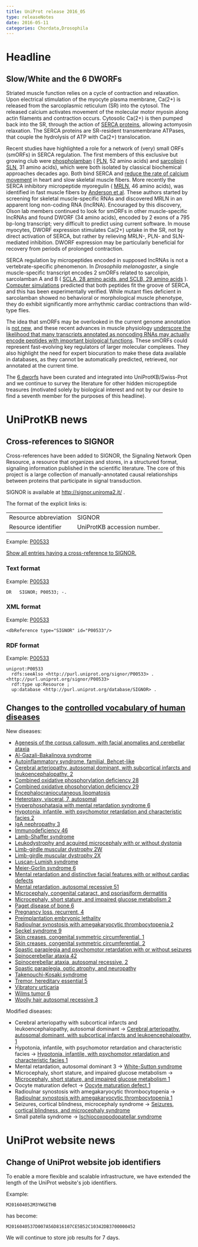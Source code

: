```yaml
---
title: UniProt release 2016_05
type: releaseNotes
date: 2016-05-11
categories: Chordata,Drosophila
---
```


# Headline

## Slow/White and the 6 DWORFs

Striated muscle function relies on a cycle of contraction and relaxation. Upon electrical stimulation of the myocyte plasma membrane, Ca(2+) is released from the sarcoplasmic reticulum (SR) into the cytosol. The released calcium activates movement of the molecular motor myosin along actin filaments and contraction occurs. Cytosolic Ca(2+) is then pumped back into the SR, through the action of [SERCA proteins](https://www.uniprot.org/uniprotkb?query=gene:ATP2A+and+reviewed:true), allowing actomyosin relaxation. The SERCA proteins are SR-resident transmembrane ATPases, that couple the hydrolysis of ATP with Ca(2+) translocation.

Recent studies have highlighted a role for a network of (very) small ORFs (smORFs) in SERCA regulation. The first members of this exclusive but growing club were [phospholamban](http://www.ncbi.nlm.nih.gov/pubmed/235523) ( [PLN](https://www.uniprot.org/uniprotkb?query=gene:pln+and+reviewed:true), 52 amino acids) and [sarcolipin](http://www.ncbi.nlm.nih.gov/pubmed/1416990,9367679) ( [SLN](https://www.uniprot.org/uniprotkb?query=gene:sln+and+taxonomy:mammalia+and+reviewed:true), 31 amino acids), which were both isolated by classical biochemical approaches decades ago. Both bind SERCA and [reduce the rate of calcium movement](http://www.ncbi.nlm.nih.gov/pubmed/23455424,23996003) in heart and slow skeletal muscle fibers. More recently the SERCA inhibitory micropeptide myoregulin ( [MRLN](https://www.uniprot.org/uniprotkb?query=gene:mrln+and+taxonomy:mammalia+and+reviewed:true), 46 amino acids), was identified in fast muscle fibers by [Anderson et al](http://www.ncbi.nlm.nih.gov/pubmed/25640239). These authors started by screening for skeletal muscle-specific RNAs and discovered MRLN in an apparent long non-coding RNA (lncRNA). Encouraged by this discovery, Olson lab members continued to look for smORFs in other muscle-specific lncRNAs and found DWORF (34 amino acids), encoded by 2 exons of a 795 bp-long transcript; very difficult to predict using current software. In mouse myocytes, DWORF expression stimulates Ca(2+) uptake in the SR, not by direct activation of SERCA, but rather by relieving MRLN-, PLN- and SLN-mediated inhibition. DWORF expression may be particularly beneficial for recovery from periods of prolonged contraction.

SERCA regulation by micropeptides encoded in supposed lncRNAs is not a vertebrate-specific phenomenon. In _Drosophila melanogaster_, a single muscle-specific transcript encodes 2 smORFs related to sarcolipin, sarcolamban A and B ( [SCLA, 28 amino acids, and SCLB, 29 amino acids](https://www.uniprot.org/uniprotkb?query=name:sarcolamban+and+reviewed:true) ). [Computer simulations](http://www.ncbi.nlm.nih.gov/pubmed/23970561) predicted that both peptides fit the groove of SERCA, and this has been experimentally verified. While mutant flies deficient in sarcolamban showed no behavioral or morphological muscle phenotype, they do exhibit significantly more arrhythmic cardiac contractions than wild-type flies.

The idea that smORFs may be overlooked in the current genome annotation is [not new](https://www.uniprot.org/help/2014/10/01/release), and these recent advances in muscle physiology [underscore the likelihood that many transcripts annotated as noncoding RNAs may actually encode peptides with important biological functions](http://www.ncbi.nlm.nih.gov/pubmed/26816378). These smORFs could represent fast-evolving key regulators of larger molecular complexes. They also highlight the need for expert biocuration to make these data available in databases, as they cannot be automatically predicted, retrieved, nor annotated at the current time.

The [6 dworfs](https://www.uniprot.org/uniprotkb?query=accession:P0DN84+or+accession:P0DN83+or+accession:P0DMT0+or+accession:Q9CV60+or+accession:P26678+or+accession:P61014+or+accession:P61016+or+accession:A4IFH6+or+accession:P61012+or+accession:P61015+or+accession:P61013+or+accession:P26677+or+accession:O00631+or+accession:Q9CQD6+or+accession:Q6SLE7+or+accession:P42532+or+accession:C0HJH4+or+accession:C0HJH3) have been curated and integrated into UniProtKB/Swiss-Prot and we continue to survey the literature for other hidden micropeptide treasures (motivated solely by biological interest and not by our desire to find a seventh member for the purposes of this headline).

# UniProtKB news

## Cross-references to SIGNOR

Cross-references have been added to SIGNOR, the Signaling Network Open Resource, a resource that organizes and stores, in a structured format, signaling information published in the scientific literature. The core of this project is a large collection of manually-annotated causal relationships between proteins that participate in signal transduction.

SIGNOR is available at <http://signor.uniroma2.it/> .

The format of the explicit links is:

|                       |                             |
| :-------------------- | :-------------------------- |
| Resource abbreviation | SIGNOR                      |
| Resource identifier   | UniProtKB accession number. |

Example: [P00533](https://www.uniprot.org/uniprotkb/P00533)

[Show all entries having a cross-reference to SIGNOR.](https://www.uniprot.org/uniprotkb?query=database%3Asignor)

### Text format

Example: [P00533](https://rest.uniprot.org/uniprotkb/P00533.txt)

    DR   SIGNOR; P00533; -.

### XML format

Example: [P00533](https://rest.uniprot.org/uniprotkb/P00533.xml)

    <dbReference type="SIGNOR" id="P00533"/>

### RDF format

Example: [P00533](https://www.uniprot.org/uniprotkb/P00533.ttl)

    uniprot:P00533
      rdfs:seeAlso <http://purl.uniprot.org/signor/P00533> .
    <http://purl.uniprot.org/signor/P00533>
      rdf:type up:Resource ;
      up:database <http://purl.uniprot.org/database/SIGNOR> .

## Changes to the [controlled vocabulary of human diseases](https://ftp.uniprot.org/pub/databases/uniprot/current_release/knowledgebase/complete/docs/humdisease)

New diseases:

- [Agenesis of the corpus callosum, with facial anomalies and cerebellar ataxia](https://www.uniprot.org/diseases/DI-04654)
- [Al-Gazali-Bakalinova syndrome](https://www.uniprot.org/diseases/DI-04658)
- [Autoinflammatory syndrome, familial, Behcet-like](https://www.uniprot.org/diseases/DI-04635)
- [Cerebral arteriopathy, autosomal dominant, with subcortical infarcts and leukoencephalopathy, 2](https://www.uniprot.org/diseases/DI-04641)
- [Combined oxidative phosphorylation deficiency 28](https://www.uniprot.org/diseases/DI-04643)
- [Combined oxidative phosphorylation deficiency 29](https://www.uniprot.org/diseases/DI-04649)
- [Encephalocraniocutaneous lipomatosis](https://www.uniprot.org/diseases/DI-04665)
- [Heterotaxy, visceral, 7, autosomal](https://www.uniprot.org/diseases/DI-04636)
- [Hyperphosphatasia with mental retardation syndrome 6](https://www.uniprot.org/diseases/DI-04648)
- [Hypotonia, infantile, with psychomotor retardation and characteristic facies 2](https://www.uniprot.org/diseases/DI-04645)
- [IgA nephropathy 3](https://www.uniprot.org/diseases/DI-04653)
- [Immunodeficiency 46](https://www.uniprot.org/diseases/DI-04634)
- [Lamb-Shaffer syndrome](https://www.uniprot.org/diseases/DI-04646)
- [Leukodystrophy and acquired microcephaly with or without dystonia](https://www.uniprot.org/diseases/DI-04639)
- [Limb-girdle muscular dystrophy 2W](https://www.uniprot.org/diseases/DI-04660)
- [Limb-girdle muscular dystrophy 2X](https://www.uniprot.org/diseases/DI-04650)
- [Luscan-Lumish syndrome](https://www.uniprot.org/diseases/DI-04661)
- [Meier-Gorlin syndrome 6](https://www.uniprot.org/diseases/DI-04664)
- [Mental retardation and distinctive facial features with or without cardiac defects](https://www.uniprot.org/diseases/DI-04642)
- [Mental retardation, autosomal recessive 51](https://www.uniprot.org/diseases/DI-04633)
- [Microcephaly, congenital cataract, and psoriasiform dermatitis](https://www.uniprot.org/diseases/DI-04663)
- [Microcephaly, short stature, and impaired glucose metabolism 2](https://www.uniprot.org/diseases/DI-04652)
- [Paget disease of bone 6](https://www.uniprot.org/diseases/DI-04662)
- [Pregnancy loss, recurrent, 4](https://www.uniprot.org/diseases/DI-04655)
- [Preimplantation embryonic lethality](https://www.uniprot.org/diseases/DI-04651)
- [Radioulnar synostosis with amegakaryocytic thrombocytopenia 2](https://www.uniprot.org/diseases/DI-04632)
- [Seckel syndrome 9](https://www.uniprot.org/diseases/DI-04640)
- [Skin creases, congenital symmetric circumferential, 1](https://www.uniprot.org/diseases/DI-04628)
- [Skin creases, congenital symmetric circumferential, 2](https://www.uniprot.org/diseases/DI-04629)
- [Spastic paraplegia and psychomotor retardation with or without seizures](https://www.uniprot.org/diseases/DI-04637)
- [Spinocerebellar ataxia 42](https://www.uniprot.org/diseases/DI-04644)
- [Spinocerebellar ataxia, autosomal recessive, 2](https://www.uniprot.org/diseases/DI-04657)
- [Spastic paraplegia, optic atrophy, and neuropathy](https://www.uniprot.org/diseases/DI-04659)
- [Takenouchi-Kosaki syndrome](https://www.uniprot.org/diseases/DI-04631)
- [Tremor, hereditary essential 5](https://www.uniprot.org/diseases/DI-04630)
- [Vibratory urticaria](https://www.uniprot.org/diseases/DI-04656)
- [Wilms tumor 6](https://www.uniprot.org/diseases/DI-04647)
- [Woolly hair autosomal recessive 3](https://www.uniprot.org/diseases/DI-04638)

Modified diseases:

- Cerebral arteriopathy with subcortical infarcts and leukoencephalopathy, autosomal dominant -&gt; [Cerebral arteriopathy, autosomal dominant, with subcortical infarcts and leukoencephalopathy, 1](https://www.uniprot.org/diseases/DI-01334)
- Hypotonia, infantile, with psychomotor retardation and characteristic facies -&gt; [Hypotonia, infantile, with psychomotor retardation and characteristic facies 1](https://www.uniprot.org/diseases/DI-03902)
- Mental retardation, autosomal dominant 3 -&gt; [White-Sutton syndrome](https://www.uniprot.org/diseases/DI-04421)
- Microcephaly, short stature, and impaired glucose metabolism -&gt; [Microcephaly, short stature, and impaired glucose metabolism 1](https://www.uniprot.org/diseases/DI-04234)
- Oocyte maturation defect -&gt; [Oocyte maturation defect 1](https://www.uniprot.org/diseases/DI-04091)
- Radioulnar synostosis with amegakaryocytic thrombocytopenia -&gt; [Radioulnar synostosis with amegakaryocytic thrombocytopenia 1](https://www.uniprot.org/diseases/DI-02243)
- Seizures, cortical blindness, microcephaly syndrome -&gt; [Seizures, cortical blindness, and microcephaly syndrome](https://www.uniprot.org/diseases/DI-04572)
- Small patella syndrome -&gt; [Ischiocoxopodopatellar syndrome](https://www.uniprot.org/diseases/DI-02312)

# UniProt website news

## Change of UniProt website job identifiers

To enable a more flexible and scalable infrastructure, we have extended the length of the UniProt website's job identifiers.

Example:

    M201604052M3YWGETHB

has become:

    M2016040537D007A56D816107CE5B52C10342DB3700000452

We will continue to store job results for 7 days.
